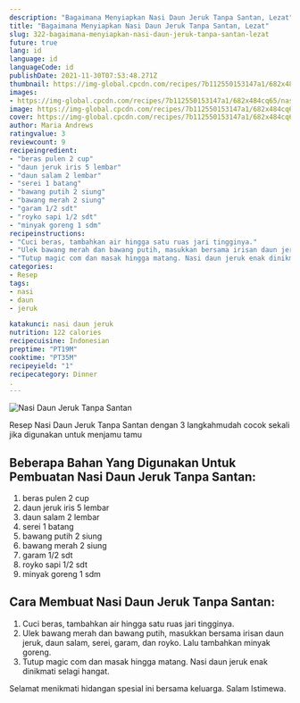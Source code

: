 ```yaml
---
description: "Bagaimana Menyiapkan Nasi Daun Jeruk Tanpa Santan, Lezat"
title: "Bagaimana Menyiapkan Nasi Daun Jeruk Tanpa Santan, Lezat"
slug: 322-bagaimana-menyiapkan-nasi-daun-jeruk-tanpa-santan-lezat
future: true
lang: id
language: id
languageCode: id
publishDate: 2021-11-30T07:53:48.271Z 
thumbnail: https://img-global.cpcdn.com/recipes/7b112550153147a1/682x484cq65/nasi-daun-jeruk-tanpa-santan-foto-resep-utama.png
images:
- https://img-global.cpcdn.com/recipes/7b112550153147a1/682x484cq65/nasi-daun-jeruk-tanpa-santan-foto-resep-utama.png
image: https://img-global.cpcdn.com/recipes/7b112550153147a1/682x484cq65/nasi-daun-jeruk-tanpa-santan-foto-resep-utama.png
cover: https://img-global.cpcdn.com/recipes/7b112550153147a1/682x484cq65/nasi-daun-jeruk-tanpa-santan-foto-resep-utama.png
author: Maria Andrews
ratingvalue: 3
reviewcount: 9
recipeingredient:
- "beras pulen 2 cup"
- "daun jeruk iris 5 lembar"
- "daun salam 2 lembar"
- "serei 1 batang"
- "bawang putih 2 siung"
- "bawang merah 2 siung"
- "garam 1/2 sdt"
- "royko sapi 1/2 sdt"
- "minyak goreng 1 sdm"
recipeinstructions:
- "Cuci beras, tambahkan air hingga satu ruas jari tingginya."
- "Ulek bawang merah dan bawang putih, masukkan bersama irisan daun jeruk, daun salam, serei, garam, dan royko. Lalu tambahkan minyak goreng."
- "Tutup magic com dan masak hingga matang. Nasi daun jeruk enak dinikmati selagi hangat."
categories:
- Resep
tags:
- nasi
- daun
- jeruk

katakunci: nasi daun jeruk 
nutrition: 122 calories
recipecuisine: Indonesian
preptime: "PT19M"
cooktime: "PT35M"
recipeyield: "1"
recipecategory: Dinner
. 
---
```



![Nasi Daun Jeruk Tanpa Santan](https://img-global.cpcdn.com/recipes/7b112550153147a1/682x484cq65/nasi-daun-jeruk-tanpa-santan-foto-resep-utama.png)

Resep Nasi Daun Jeruk Tanpa Santan    dengan 3 langkahmudah cocok sekali jika digunakan untuk menjamu tamu

<!--inarticleads1-->

## Beberapa Bahan Yang Digunakan Untuk Pembuatan Nasi Daun Jeruk Tanpa Santan:

1. beras pulen 2 cup
1. daun jeruk iris 5 lembar
1. daun salam 2 lembar
1. serei 1 batang
1. bawang putih 2 siung
1. bawang merah 2 siung
1. garam 1/2 sdt
1. royko sapi 1/2 sdt
1. minyak goreng 1 sdm



<!--inarticleads2-->

## Cara Membuat Nasi Daun Jeruk Tanpa Santan:

1. Cuci beras, tambahkan air hingga satu ruas jari tingginya.
1. Ulek bawang merah dan bawang putih, masukkan bersama irisan daun jeruk, daun salam, serei, garam, dan royko. Lalu tambahkan minyak goreng.
1. Tutup magic com dan masak hingga matang. Nasi daun jeruk enak dinikmati selagi hangat.




Selamat menikmati hidangan spesial ini bersama keluarga. Salam Istimewa.
